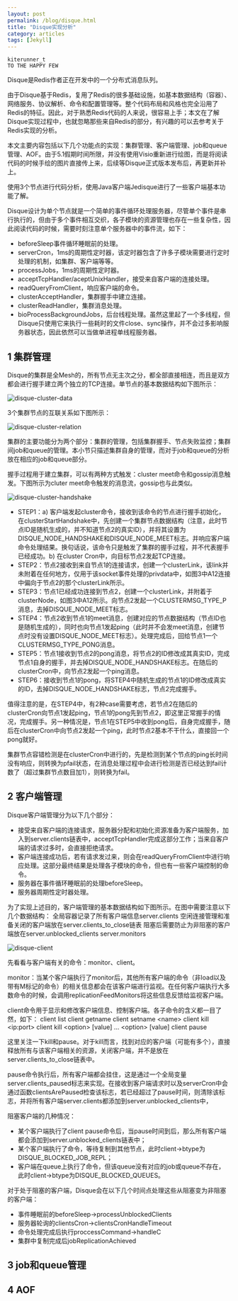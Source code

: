 ```yaml
---
layout: post
permalink: /blog/disque.html
title: "Disque实现分析"
category: articles
tags: [Jekyll]
---
```


    kiterunner_t
    TO THE HAPPY FEW


Disque是Redis作者正在开发中的一个分布式消息队列。

由于Disque基于Redis，复用了Redis的很多基础设施，如基本数据结构（容器）、网络服务、协议解析、命令和配置管理等。整个代码布局和风格也完全沿用了Redis的特征。因此，对于熟悉Redis代码的人来说，很容易上手；本文在了解Disque实现过程中，也就忽略那些来自Redis的部分，有兴趣的可以去参考关于Redis实现的分析。

本文主要内容包括以下几个功能点的实现：集群管理、客户端管理、job和queue管理、AOF。由于5.1假期时间所限，并没有使用Visio重新进行绘图，而是将阅读代码的时候手绘的图片直接传上来，后续等Disque正式版本发布后，再更新并补上。

使用3个节点进行代码分析，使用Java客户端Jedisque进行了一些客户端基本功能了解。

Disque设计为单个节点就是一个简单的事件循环处理服务器，尽管单个事件是串行执行的，但由于多个事件相互交织，各子模块的资源管理也存在一些复杂性，因此阅读代码的时候，需要时刻注意单个服务器中的事件流，如下：

* beforeSleep事件循环睡眠前的处理。
* serverCron，1ms的周期性定时器，该定时器包含了许多子模块需要进行定时处理的机制，如集群、客户端等等。
* processJobs，1ms的周期性定时器。
* acceptTcpHandler/aceptUnixHandler，接受来自客户端的连接处理。
* readQueryFromClient，响应客户端的命令。
* clusterAcceptHandler，集群握手中建立连接。
* clusterReadHandler，集群消息处理。
* bioProcessBackgroundJobs，后台线程处理。虽然这里起了一个多线程，但Disque只使用它来执行一些耗时的文件close、sync操作，并不会过多影响服务器状态，因此依然可以当做单进程单线程服务器。

## 1 集群管理

Disque的集群是全Mesh的，所有节点无主次之分，都全部直接相连，而且是双方都会进行握手建立两个独立的TCP连接。单节点的基本数据结构如下图所示：

![disque-cluster-data][1]


3个集群节点的互联关系如下图所示：

![disque-cluster-relation][2]

集群的主要功能分为两个部分：集群的管理，包括集群握手、节点失败监控；集群间job和queue的管理。本小节只描述集群自身的管理，而对于job和queue的分析放在相应的job和queue部分。

握手过程用于建立集群，可以有两种方式触发：cluster meet命令和gossip消息触发。下图所示为cluter meet命令触发的消息流，gossip也与此类似。

![disque-cluster-handshake][3]


* STEP1：a) 客户端发起cluster命令，接收到该命令的节点进行握手初始化，在clusterStartHandshake中，先创建一个集群节点数据结构（注意，此时节点ID是随机生成的，并不知道节点2的真实ID），并将其设置为DISQUE_NODE_HANDSHAKE和DISQUE_NODE_MEET标志。并响应客户端命令处理结果。换句话说，该命令只是触发了集群的握手过程，并不代表握手已经成功。b) 在cluster	Cron中，向目标节点2发起TCP连接。
* STEP2：节点2接收到来自节点1的连接请求，创建一个clusterLink，该link并未附着在任何地方，仅用于该socket事件处理的privdata中，如图3中A12连接中偏向于节点2的那个clusterLink所示。
* STEP3：节点1已经成功连接到节点2，创建一个clusterLink，并附着于clusterNode，如图3中A12所示。向节点2发起一个CLUSTERMSG_TYPE_P消息，去掉DISQUE_NODE_MEET标志。
* STEP4：节点2收到节点1的meet消息，创建对应的节点数据结构（节点ID也是随机生成的），同时也向节点1发起ping（此时并不会发meet消息，创建节点时没有设置DISQUE_NODE_MEET标志）。处理完成后，回给节点1一个CLUSTERMSG_TYPE_PONG消息。
* STEP5：节点1接收到节点2的pong消息，将节点2的ID修改成其真实ID，完成节点1自身的握手，并去掉DISQUE_NODE_HANDSHAKE标志。在随后的clusterCron中，向节点2发起一个ping消息。
* STEP6：接收到节点1的pong，将STEP4中随机生成的节点1的ID修改成真实的ID，去掉DISQUE_NODE_HANDSHAKE标志，节点2完成握手。

值得注意的是，在STEP4中，有2种case需要考虑，若节点2在随后的clusterCron向节点1发起ping，节点1的pong先到节点2，即这里正常握手的情况，完成握手。另一种情况是，节点1在STEP5中收到pong后，自身完成握手，随后在clusterCron中向节点2发起一个ping，此时节点2基本不干什么，直接回一个pong就好。

集群节点容错检测是在clusterCron中进行的，先是检测到某个节点的ping长时间没有响应，则转换为pfail状态，在消息处理过程中会进行检测是否已经达到fail计数了（超过集群节点数目加1），则转换为fail。

## 2 客户端管理

Disque客户端管理分为以下几个部分：

* 接受来自客户端的连接请求，服务器分配和初始化资源准备为客户端服务，加入到server.clients链表中，acceptTcpHandler完成这部分工作；当来自客户端的请求过多时，会直接拒绝请求。
* 客户端连接成功后，若有请求发过来，则会在readQueryFromClient中进行响应处理。这部分最终结果是处理各子模块的命令，但也有一些客户端控制的命令。
* 服务器在事件循环睡眠前的处理beforeSleep。
* 服务器周期性定时器处理。

为了实现上述目的，客户端管理的基本数据结构如下图所示。在图中需要注意以下几个数据结构：
全局容器记录了所有客户端信息server.clients
空闲连接管理和准备关闭的客户端放在server.clients_to_close链表
阻塞后需要防止为非阻塞的客户端放在server.unblocked_clients
server.monitors

![disque-client][4]


先看看与客户端有关的命令：monitor、client。

monitor：当某个客户端执行了monitor后，其他所有客户端的命令（非load以及带有M标记的命令）的相关信息都会在该客户端进行监视。在任何客户端执行大多数命令的时候，会调用replicationFeedMonitors将这些信息反馈给监视客户端。

client命令用于显示和修改客户端信息、控制客户端。各子命令的含义都一目了然，如下：
client list
client getname
client setname \<name>
client kill \<ip:port>
client kill \<option> [value] … \<option> [value]
client pause

这里关注一下kill和pause。对于kill而言，找到对应的客户端（可能有多个），直接释放所有与该客户端相关的资源，关闭客户端，并不是放在server.clients_to_close链表中。

pause命令执行后，所有客户端都会挂住，这是通过一个全局变量server.clients_paused标志来实现。在接收到客户端请求时以及serverCron中会通过函数clientsArePaused检查该标志，若已经超过了pause时间，则清除该标志，并将所有客户端server.clients都添加到server.unblocked_clients中，

阻塞客户端的几种情况：

* 某个客户端执行了client pause命令后，当pause时间到后，那么所有客户端都会添加到server.unblocked_clients链表中；
* 某个客户端执行了命令，等待复制到其他节点，此时client->btype为DISQUE_BLOCKED_JOB_REPL；
* 客户端在queue上执行了命令，但该queue没有对应的job或queue不存在，此时client->btype为DISQUE_BLOCKED_QUEUES。

对于处于阻塞的客户端，Disque会在以下几个时间点处理这些从阻塞变为非阻塞的客户端：

* 事件睡眠前的beforeSleep->processUnblockedClients
* 服务器轮询的clientsCron->clientsCronHandleTimeout
* 命令处理完成后执行proccessCommand->handleC
* 集群中复制完成后jobReplicationAchieved

## 3 job和queue管理


## 4 AOF



[1]: /images/disque/disque-cluster-data.png "disque-cluster-data"
[2]: /images/disque/disque-cluster-relation.png "disque-cluster-relation"
[3]: /images/disque/disque-cluster-handshake.png "disque-cluster-handshake"
[4]: /images/disque/disque-client.png "disque-client"
